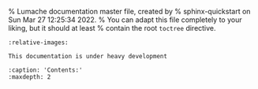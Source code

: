 % Lumache documentation master file, created by
% sphinx-quickstart on Sun Mar 27 12:25:34 2022.
% You can adapt this file completely to your liking, but it should at least
% contain the root `toctree` directive.

```{include} ../../README.md
:relative-images:
```

```{warning}
This documentation is under heavy development
```

```{toctree}
:caption: 'Contents:'
:maxdepth: 2
```

